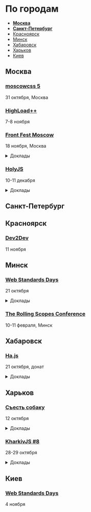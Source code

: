 # По городам

- **[Москва](#Москва)**
- **[Санкт-Петербург](#Санкт-Петербург)**
- [Красноярск](#Красноярск)
- [Минск](#Минск)
- [Хабаровск](#Хабаровск)
- [Харьков](#Харьков)
- [Киев](#Киев)

## Москва

### [moscowcss 5](https://moscowcss.timepad.ru/event/576236/)

31 октября, Москва

### [HighLoad++](http://www.highload.ru/)

7-8 ноября

### [Front Fest Moscow](https://2017.frontfest.ru/)

18 ноября, Москва

<details>
  <summary>Доклады</summary>

  - «My password doesn't work!», Blaine Cook
  - «Writing Next level apps», Matheus Fernandes
  - «Developer's guide to accessibility mechanics», Léonie Watson
  - «Code & Art», Mathieu Henri
  - «JavaScript on Things: Electronics for Web Devs», Lyza Danger Gardner
  - «Six apps — one code with angular», Sani Yusuf
  - «JavaScript and Node.js — why the ugly duckling is conquering the world?», Franziska Klingner
  - «Progressive Image Rendering», Jose M. Perez
  - «Arena Shooter from scratch», Mathieu Henri
  - «Rendering performance inside out», Martin Splitt
  - «История одной метрики производительности в Booking.com», Антон Епрев
  - «Кодстайл и насилие», Антон Немцев
  - «Интерфейс для 224 стран на 40 языках», Вениамин Тамбурин
  - «Программисту нужно знать всё», Игорь Алексеенко
  - «Оптимизация графики на практике», Тим Чаптыков
  - «React и данные: Эффективные способы хранения и изменения стейта», Алексей Иванов
  - «React, TypeScript и Redux — как сделать SPA для мобильных браузеров», Егор Банщиков
  - «(Не очень) молчаливый наблюдатель: что я узнала, наблюдая за JavaScript-экосистемой», Екатерина Пригара
  - «Декларативная шаблонизация», Владимир Гриненко
  - «Как переписать крупный проект на Angular и (не) впасть в депрессию», Илья Таратухин
  - «А что, если мы долетим и там будет всё?», Сергей Попов
  - «Закложурю ваш джаваскрипт. Дорого. Опыт использования ClojureScript в aviasales.ru», Кирилл Чернышов
  - «RON: Replicated object notation», Виктор Грищенко
  - «Алгоритмы и структуры данных меняющие современный Frontend», Владимир Дашукевич

</details>

### [HolyJS](https://holyjs-moscow.ru/)

10-11 декабря

<details>
  <summary>Доклады</summary>

  - «The Post JavaScript Apocalypse», Douglas Crockford
  - «Managing Asynchronicity with RQ», Douglas Crockford
  - «New Adventures in Responsive Web Design», Виталий Фридман
  - «Big Bang Redesign: Smashing Magazine’s 2017 Relaunch, a Case Study», Виталий Фридман
  - «Better, faster, stronger — getting more from the web platform», Martin Splitt
  - «/Reg(exp){2}lained/: Demystifying Regular Expressions», Lea Verou
  - «Bending time with Schedulers and RxJS 5», Gerard Sans
  - «HyperDB — a scalable key-value store», Mathias Buus Madsen
  - «Testing serverless applications», Slobodan Stojanovic

</details>

<!--
 -->
## Санкт-Петербург

<!--
 -->

## Красноярск

### [Dev2Dev](http://dev2dev.ru/)

11 ноября

<!--
 -->
## Минск

### [Web Standards Days](https://wsd.events/2017/10/21/)

21 октября

<details>
  <summary>Доклады</summary>

  - «Нодскул в Минске: как и зачем», Тим Маринин
  - «SSR: DIY», Джеймс Аквух
  - «Знакомьтесь, модальное окно», Анна Селезнёва
  - «Людоедский интерфейс», Вадим Макеев
  - «Рендер HTML в PNG на клиенте», Андрей Роенко
  - «Duck Hunters TV», Алексей Трусов
  - «Что не так с Emoji», Алексей Авдеев
  - «Ответ на главный вопрос в CSS», Михаил Иванкив
  - «Houdini — великий разоблачитель», Никита Дубко
  - «Верстальщик. Наследие», Сергей Попов

</details>

### [The Rolling Scopes Conference](https://2018.conf.rollingscopes.com/)

10-11 февраля, Минск

<!--
 -->

 ## Хабаровск
 ### [Ha.js](https://hajs.ru/)

21 октября, донат  
<details>
  <summary>Доклады</summary>

  - «Типы компонентов в Reac», Илья Евсеев
  - «Тесты без боли», Валентин Игнатьев (ivelum)
  - «Как завести себе бота», Сергей Голяшой (Эй-Пи Трейд)
  - «Шаблонизаторы PHP. О пользе для фронтенда», Алекснадр Костюк (Pantera DIgital)

</details>

## Харьков

### [Съесть собаку](https://eatdog.com.ua/#poster)

12 октября

<details>
  <summary>Доклады</summary>

  - «Большие проекты, архитектура и фреймворки», Александр Макаров
  - «Microservices in a wild», Иван Мосев

</details>

### [KharkivJS #8](http://kharkivjs.org/)

28-29 октября

<details>
  <summary>Доклады</summary>

  - «Effortless Serverless», Aleksandar Simovic
  - «Pixel shaders for Web developers», Denis Radin
  - «А что если мы долетим и там будет всё?», Сергей Попов
  - «Async programming with JavaScript and Node.js», Timur Shemsedinov
  - «Your last desperate attempt at AngularJS migration», Asim Hussain
  - «Groupware Systems for fun and profit CRDT, OT, Offline», Max Klymyshyn
  - «Async exception handling or when something goes wrong», Nick Lototskiy
  - «How to be a 10x JavaScript developer», Vladimir Polyakov
  - «Web VR», Denys Dovhan
  - «Софт скилы», Yuzva Maksim
  - «Тайны зеленого замочка», Vladimir Dashukevich
  - «Vue: business-first», Vitalii Ratyshnyi
  - «Copy-pASTe», Illya Klymov
  - «Taking care of performance easiest than ever», Artem Denysov
  - «UVP and the future of CSSinJS», Oleg Slobodskoi

</details>

<!--
 -->
## Киев

### [Web Standards Days](https://wsd.events/2017/11/04/)

4 ноября
